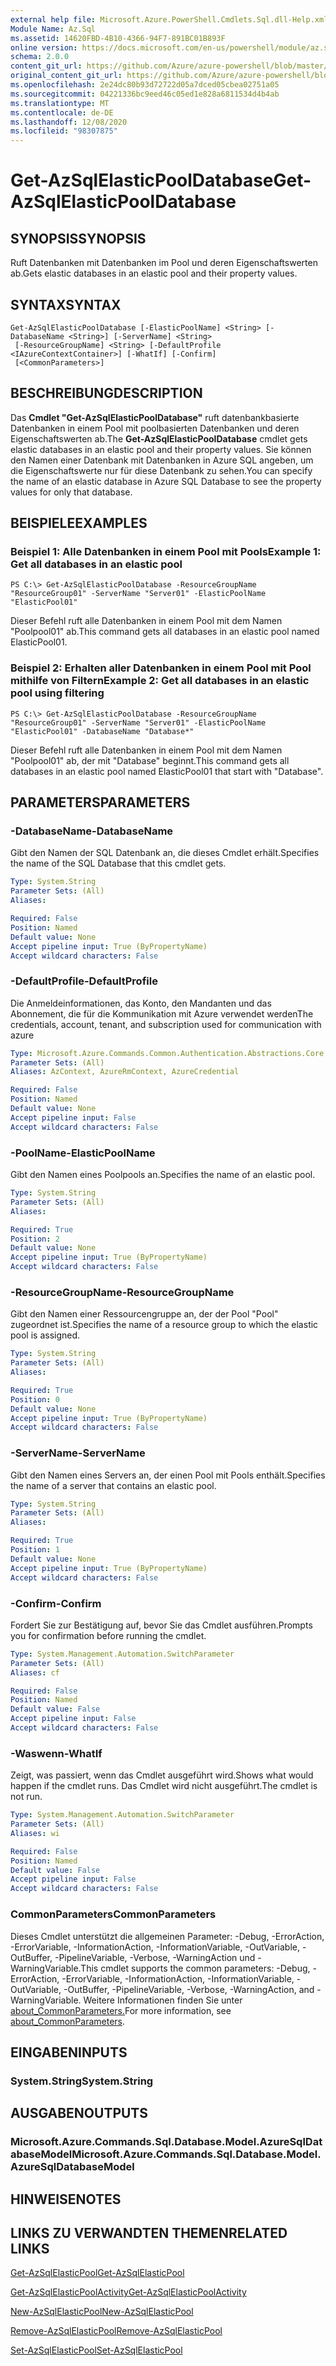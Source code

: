 ```yaml
---
external help file: Microsoft.Azure.PowerShell.Cmdlets.Sql.dll-Help.xml
Module Name: Az.Sql
ms.assetid: 14620FBD-4B10-4366-94F7-891BC01B893F
online version: https://docs.microsoft.com/en-us/powershell/module/az.sql/get-azsqlelasticpooldatabase
schema: 2.0.0
content_git_url: https://github.com/Azure/azure-powershell/blob/master/src/Sql/Sql/help/Get-AzSqlElasticPoolDatabase.md
original_content_git_url: https://github.com/Azure/azure-powershell/blob/master/src/Sql/Sql/help/Get-AzSqlElasticPoolDatabase.md
ms.openlocfilehash: 2e24dc80b93d72722d05a7dced05cbea02751a05
ms.sourcegitcommit: 04221336bc9eed46c05ed1e828a6811534d4b4ab
ms.translationtype: MT
ms.contentlocale: de-DE
ms.lasthandoff: 12/08/2020
ms.locfileid: "98307875"
---
```

# <span data-ttu-id="1b7bc-101">Get-AzSqlElasticPoolDatabase</span><span class="sxs-lookup"><span data-stu-id="1b7bc-101">Get-AzSqlElasticPoolDatabase</span></span>

## <span data-ttu-id="1b7bc-102">SYNOPSIS</span><span class="sxs-lookup"><span data-stu-id="1b7bc-102">SYNOPSIS</span></span>
<span data-ttu-id="1b7bc-103">Ruft Datenbanken mit Datenbanken im Pool und deren Eigenschaftswerten ab.</span><span class="sxs-lookup"><span data-stu-id="1b7bc-103">Gets elastic databases in an elastic pool and their property values.</span></span>

## <span data-ttu-id="1b7bc-104">SYNTAX</span><span class="sxs-lookup"><span data-stu-id="1b7bc-104">SYNTAX</span></span>

```
Get-AzSqlElasticPoolDatabase [-ElasticPoolName] <String> [-DatabaseName <String>] [-ServerName] <String>
 [-ResourceGroupName] <String> [-DefaultProfile <IAzureContextContainer>] [-WhatIf] [-Confirm]
 [<CommonParameters>]
```

## <span data-ttu-id="1b7bc-105">BESCHREIBUNG</span><span class="sxs-lookup"><span data-stu-id="1b7bc-105">DESCRIPTION</span></span>
<span data-ttu-id="1b7bc-106">Das **Cmdlet "Get-AzSqlElasticPoolDatabase"** ruft datenbankbasierte Datenbanken in einem Pool mit poolbasierten Datenbanken und deren Eigenschaftswerten ab.</span><span class="sxs-lookup"><span data-stu-id="1b7bc-106">The **Get-AzSqlElasticPoolDatabase** cmdlet gets elastic databases in an elastic pool and their property values.</span></span>
<span data-ttu-id="1b7bc-107">Sie können den Namen einer Datenbank mit Datenbanken in Azure SQL angeben, um die Eigenschaftswerte nur für diese Datenbank zu sehen.</span><span class="sxs-lookup"><span data-stu-id="1b7bc-107">You can specify the name of an elastic database in Azure SQL Database to see the property values for only that database.</span></span>

## <span data-ttu-id="1b7bc-108">BEISPIELE</span><span class="sxs-lookup"><span data-stu-id="1b7bc-108">EXAMPLES</span></span>

### <span data-ttu-id="1b7bc-109">Beispiel 1: Alle Datenbanken in einem Pool mit Pools</span><span class="sxs-lookup"><span data-stu-id="1b7bc-109">Example 1: Get all databases in an elastic pool</span></span>
```
PS C:\> Get-AzSqlElasticPoolDatabase -ResourceGroupName "ResourceGroup01" -ServerName "Server01" -ElasticPoolName "ElasticPool01"
```

<span data-ttu-id="1b7bc-110">Dieser Befehl ruft alle Datenbanken in einem Pool mit dem Namen "Poolpool01" ab.</span><span class="sxs-lookup"><span data-stu-id="1b7bc-110">This command gets all databases in an elastic pool named ElasticPool01.</span></span>

### <span data-ttu-id="1b7bc-111">Beispiel 2: Erhalten aller Datenbanken in einem Pool mit Pool mithilfe von Filtern</span><span class="sxs-lookup"><span data-stu-id="1b7bc-111">Example 2: Get all databases in an elastic pool using filtering</span></span>
```
PS C:\> Get-AzSqlElasticPoolDatabase -ResourceGroupName "ResourceGroup01" -ServerName "Server01" -ElasticPoolName "ElasticPool01" -DatabaseName "Database*"
```

<span data-ttu-id="1b7bc-112">Dieser Befehl ruft alle Datenbanken in einem Pool mit dem Namen "Poolpool01" ab, der mit "Database" beginnt.</span><span class="sxs-lookup"><span data-stu-id="1b7bc-112">This command gets all databases in an elastic pool named ElasticPool01 that start with "Database".</span></span>

## <span data-ttu-id="1b7bc-113">PARAMETERS</span><span class="sxs-lookup"><span data-stu-id="1b7bc-113">PARAMETERS</span></span>

### <span data-ttu-id="1b7bc-114">-DatabaseName</span><span class="sxs-lookup"><span data-stu-id="1b7bc-114">-DatabaseName</span></span>
<span data-ttu-id="1b7bc-115">Gibt den Namen der SQL Datenbank an, die dieses Cmdlet erhält.</span><span class="sxs-lookup"><span data-stu-id="1b7bc-115">Specifies the name of the SQL Database that this cmdlet gets.</span></span>

```yaml
Type: System.String
Parameter Sets: (All)
Aliases:

Required: False
Position: Named
Default value: None
Accept pipeline input: True (ByPropertyName)
Accept wildcard characters: False
```

### <span data-ttu-id="1b7bc-116">-DefaultProfile</span><span class="sxs-lookup"><span data-stu-id="1b7bc-116">-DefaultProfile</span></span>
<span data-ttu-id="1b7bc-117">Die Anmeldeinformationen, das Konto, den Mandanten und das Abonnement, die für die Kommunikation mit Azure verwendet werden</span><span class="sxs-lookup"><span data-stu-id="1b7bc-117">The credentials, account, tenant, and subscription used for communication with azure</span></span>

```yaml
Type: Microsoft.Azure.Commands.Common.Authentication.Abstractions.Core.IAzureContextContainer
Parameter Sets: (All)
Aliases: AzContext, AzureRmContext, AzureCredential

Required: False
Position: Named
Default value: None
Accept pipeline input: False
Accept wildcard characters: False
```

### <span data-ttu-id="1b7bc-118">-PoolName</span><span class="sxs-lookup"><span data-stu-id="1b7bc-118">-ElasticPoolName</span></span>
<span data-ttu-id="1b7bc-119">Gibt den Namen eines Poolpools an.</span><span class="sxs-lookup"><span data-stu-id="1b7bc-119">Specifies the name of an elastic pool.</span></span>

```yaml
Type: System.String
Parameter Sets: (All)
Aliases:

Required: True
Position: 2
Default value: None
Accept pipeline input: True (ByPropertyName)
Accept wildcard characters: False
```

### <span data-ttu-id="1b7bc-120">-ResourceGroupName</span><span class="sxs-lookup"><span data-stu-id="1b7bc-120">-ResourceGroupName</span></span>
<span data-ttu-id="1b7bc-121">Gibt den Namen einer Ressourcengruppe an, der der Pool "Pool" zugeordnet ist.</span><span class="sxs-lookup"><span data-stu-id="1b7bc-121">Specifies the name of a resource group to which the elastic pool is assigned.</span></span>

```yaml
Type: System.String
Parameter Sets: (All)
Aliases:

Required: True
Position: 0
Default value: None
Accept pipeline input: True (ByPropertyName)
Accept wildcard characters: False
```

### <span data-ttu-id="1b7bc-122">-ServerName</span><span class="sxs-lookup"><span data-stu-id="1b7bc-122">-ServerName</span></span>
<span data-ttu-id="1b7bc-123">Gibt den Namen eines Servers an, der einen Pool mit Pools enthält.</span><span class="sxs-lookup"><span data-stu-id="1b7bc-123">Specifies the name of a server that contains an elastic pool.</span></span>

```yaml
Type: System.String
Parameter Sets: (All)
Aliases:

Required: True
Position: 1
Default value: None
Accept pipeline input: True (ByPropertyName)
Accept wildcard characters: False
```

### <span data-ttu-id="1b7bc-124">-Confirm</span><span class="sxs-lookup"><span data-stu-id="1b7bc-124">-Confirm</span></span>
<span data-ttu-id="1b7bc-125">Fordert Sie zur Bestätigung auf, bevor Sie das Cmdlet ausführen.</span><span class="sxs-lookup"><span data-stu-id="1b7bc-125">Prompts you for confirmation before running the cmdlet.</span></span>

```yaml
Type: System.Management.Automation.SwitchParameter
Parameter Sets: (All)
Aliases: cf

Required: False
Position: Named
Default value: False
Accept pipeline input: False
Accept wildcard characters: False
```

### <span data-ttu-id="1b7bc-126">-Waswenn</span><span class="sxs-lookup"><span data-stu-id="1b7bc-126">-WhatIf</span></span>
<span data-ttu-id="1b7bc-127">Zeigt, was passiert, wenn das Cmdlet ausgeführt wird.</span><span class="sxs-lookup"><span data-stu-id="1b7bc-127">Shows what would happen if the cmdlet runs.</span></span>
<span data-ttu-id="1b7bc-128">Das Cmdlet wird nicht ausgeführt.</span><span class="sxs-lookup"><span data-stu-id="1b7bc-128">The cmdlet is not run.</span></span>

```yaml
Type: System.Management.Automation.SwitchParameter
Parameter Sets: (All)
Aliases: wi

Required: False
Position: Named
Default value: False
Accept pipeline input: False
Accept wildcard characters: False
```

### <span data-ttu-id="1b7bc-129">CommonParameters</span><span class="sxs-lookup"><span data-stu-id="1b7bc-129">CommonParameters</span></span>
<span data-ttu-id="1b7bc-130">Dieses Cmdlet unterstützt die allgemeinen Parameter: -Debug, -ErrorAction, -ErrorVariable, -InformationAction, -InformationVariable, -OutVariable, -OutBuffer, -PipelineVariable, -Verbose, -WarningAction und -WarningVariable.</span><span class="sxs-lookup"><span data-stu-id="1b7bc-130">This cmdlet supports the common parameters: -Debug, -ErrorAction, -ErrorVariable, -InformationAction, -InformationVariable, -OutVariable, -OutBuffer, -PipelineVariable, -Verbose, -WarningAction, and -WarningVariable.</span></span> <span data-ttu-id="1b7bc-131">Weitere Informationen finden Sie unter [about_CommonParameters.](http://go.microsoft.com/fwlink/?LinkID=113216)</span><span class="sxs-lookup"><span data-stu-id="1b7bc-131">For more information, see [about_CommonParameters](http://go.microsoft.com/fwlink/?LinkID=113216).</span></span>

## <span data-ttu-id="1b7bc-132">EINGABEN</span><span class="sxs-lookup"><span data-stu-id="1b7bc-132">INPUTS</span></span>

### <span data-ttu-id="1b7bc-133">System.String</span><span class="sxs-lookup"><span data-stu-id="1b7bc-133">System.String</span></span>

## <span data-ttu-id="1b7bc-134">AUSGABEN</span><span class="sxs-lookup"><span data-stu-id="1b7bc-134">OUTPUTS</span></span>

### <span data-ttu-id="1b7bc-135">Microsoft.Azure.Commands.Sql.Database.Model.AzureSqlDatabaseModel</span><span class="sxs-lookup"><span data-stu-id="1b7bc-135">Microsoft.Azure.Commands.Sql.Database.Model.AzureSqlDatabaseModel</span></span>

## <span data-ttu-id="1b7bc-136">HINWEISE</span><span class="sxs-lookup"><span data-stu-id="1b7bc-136">NOTES</span></span>

## <span data-ttu-id="1b7bc-137">LINKS ZU VERWANDTEN THEMEN</span><span class="sxs-lookup"><span data-stu-id="1b7bc-137">RELATED LINKS</span></span>

[<span data-ttu-id="1b7bc-138">Get-AzSqlElasticPool</span><span class="sxs-lookup"><span data-stu-id="1b7bc-138">Get-AzSqlElasticPool</span></span>](./Get-AzSqlElasticPool.md)

[<span data-ttu-id="1b7bc-139">Get-AzSqlElasticPoolActivity</span><span class="sxs-lookup"><span data-stu-id="1b7bc-139">Get-AzSqlElasticPoolActivity</span></span>](./Get-AzSqlElasticPoolActivity.md)

[<span data-ttu-id="1b7bc-140">New-AzSqlElasticPool</span><span class="sxs-lookup"><span data-stu-id="1b7bc-140">New-AzSqlElasticPool</span></span>](./New-AzSqlElasticPool.md)

[<span data-ttu-id="1b7bc-141">Remove-AzSqlElasticPool</span><span class="sxs-lookup"><span data-stu-id="1b7bc-141">Remove-AzSqlElasticPool</span></span>](./Remove-AzSqlElasticPool.md)

[<span data-ttu-id="1b7bc-142">Set-AzSqlElasticPool</span><span class="sxs-lookup"><span data-stu-id="1b7bc-142">Set-AzSqlElasticPool</span></span>](./Set-AzSqlElasticPool.md)

